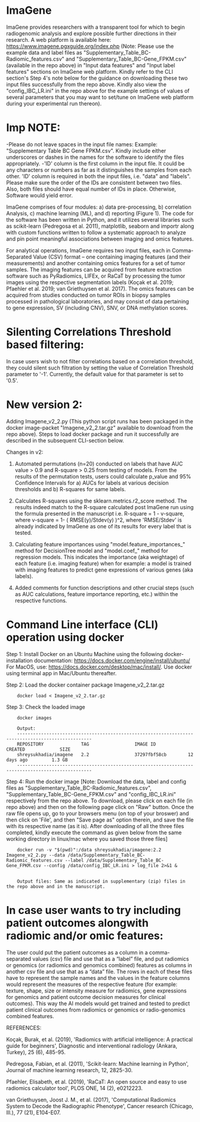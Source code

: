 # ImaGene
ImaGene provides researchers with a transparent tool for which to begin radiogenomic analysis and explore possible further directions in their research. A web platform is available here: https://www.imagene.pgxguide.org/index.php (Note: Please use the example data and label files as "Supplementary_Table_BC-Radiomic_features.csv" and "Supplementary_Table_BC-Gene_FPKM.csv" (available in the repo above) in "Input data features" and "Input label features" sections on ImaGene web platform. Kindly refer to the CLI section's Step 4's note below for the guidance on downloading these two input files successfully from the repo above. Kindly also view the "config_IBC_LR.ini" in the repo above for the example settings of values of several parameters that you may want to set/tune on ImaGene web platform during your experimental run thereon).

# Imp NOTE: 
-Please do not leave spaces in the input file names: Example: "Supplementary Table BC Gene FPKM.csv". Kindly include either underscores or dashes in the names for the software to identify the files appropriately.
-'ID' column is the first column in the input file. It could be any characters or numbers as far as it distinguishes the samples from each other. 'ID' column is required in both the input files, i.e. "data" and "labels". Please make sure the order of the IDs are consistent between two files. Also, both files should have equal number of IDs in place. Otherwise, Software would yield error.

ImaGene comprises of four modules: a) data pre-processing, b) correlation Analysis, c) machine learning (ML), and d) reporting (Figure 1). The code for the software has been written in Python, and it utilizes several libraries such as scikit-learn (Pedregosa et al. 2011), matplotlib, seaborn and importr along with custom functions written to follow a systematic approach to analyze and pin point meaningful associations between imaging and omics features.

For analytical operations, ImaGene requires two input files, each in Comma-Separated Value (CSV) format – one containing imaging features (and their measurements) and another containing omics features for a set of tumor samples. The imaging features can be acquired from feature extraction software such as PyRadiomics, LIFEx, or RaCaT by processing the tumor images using the respective segmentation labels (Koçak et al. 2019; Pfaehler et al. 2019; van Griethuysen et al. 2017). The omics features can be acquired from studies conducted on tumor ROIs in biopsy samples processed in pathological laboratories, and may consist of data pertaining to gene expression, SV (including CNV), SNV, or DNA methylation scores.

# Silenting Correlations Threshold based filtering:

In case users wish to not filter correlations based on a correlation threshold, they could silent such filtration by setting the value of Correlation Threshold parameter to '-1'. Currently, the default value for that parameter is set to '0.5'.

# New version 2:

Adding Imagene_v2_2.py (This python script runs has been packaged in the docker image-packet "Imagene_v2_2.tar.gz" available to download from the repo above). Steps to load docker package and run it successfully are described in the subsequent CLI-section below.

Changes in v2:
1. Automated permutations (n=20) conducted on labels that have AUC value > 0.9 and R-square > 0.25 from testing of models.
From the results of the permutation tests, users could calculate p_value and 95% Confidence Intervals for a) AUCs for labels at various decision     thresholds and b) R-squares for same labels.
   
2. Calculates R-squares using the sklearn.metrics.r2_score method. The results indeed match to the R-square calculated post ImaGene run using the formula presented in the manuscript i.e. R-square = 1 - v-square, where v-square = 1- ( RMSE(y)/Stdev(y) )^2, where 'RMSE/Stdev' is already indicated by ImaGene as one of its results for every label that is tested.

3. Calculating feature importances using "model.feature_importances_" method for DecisionTree model and "model.coef_" method for regression models. This indicates the importance (aka weightage) of each feature (i.e. imaging feature) when for example: a model is trained with imaging features to predict gene expressions of various genes (aka labels).

4. Added comments for function descriptions and other crucial steps (such as AUC calculations, feature importance reporting, etc.) within the respective functions.


# Command Line interface (CLI) operation using docker

Step 1: Install Docker on an Ubuntu Machine using the following docker-installation documentation: https://docs.docker.com/engine/install/ubuntu/
        For MacOS, use: https://docs.docker.com/desktop/mac/install/. Use docker using terminal app in Mac/Ubuntu thereafter.

Step 2: Load the docker container package Imagene_v2_2.tar.gz
        
        docker load < Imagene_v2_2.tar.gz
        
Step 3: Check the loaded image

        docker images
        
        Output:
        --------------------------------------------------------------------------------------------------
        REPOSITORY              TAG                 IMAGE ID            CREATED             SIZE
        shreysukhadia/imagene   2.2                 37297fbf58cb        12 days ago         1.3 GB
        --------------------------------------------------------------------------------------------------

Step 4: Run the docker image
        [Note: Download the data, label and config files as "Supplementary_Table_BC-Radiomic_features.csv", "Supplementary_Table_BC-Gene_FPKM.csv" and "config_IBC_LR.ini" respectively from the repo above. To download, please click on each file (in repo above) and then on the following page click on "Raw" button. Once the raw file opens up, go to your browsers menu (on top of your broswer) and then click on 'File', and then "Save page as" option therein, and save the file with its respective name (as it is).  After downloading of all the three files completed, kindly execute the command as given below from the same working directory in linux/mac where you saved those three files]

        docker run -v "$(pwd)":/data shreysukhadia/imagene:2.2 Imagene_v2_2.py --data /data/Supplementary_Table_BC-Radiomic_features.csv --label /data/Supplementary_Table_BC-Gene_FPKM.csv --config /data/config_IBC_LR.ini > log_file 2>&1 &
      
        
        Output files: Same as indicated in supplementary (zip) files in the repo above and in the manuscript.


# In case user wants to try including patient outcomes alongwith radiomic and/or omic features:
The user could put the patient outcomes as a column in a comma-separated values (csv) file and use that as a “label” file, and put radiomics or genomics (or radiomics and genomics combined) features as columns in another csv file and use that as a “data” file. The rows in each of these files have to represent the sample names and the values in the feature columns would represent the measures of the respective feature (for example: texture, shape, size or intensity measure for radiomics, gene expressions for genomics and patient outcome decision measures for clinical outcomes). This way the AI models would get trained and tested to predict patient clinical outcomes from radiomics or genomics or radio-genomics combined features.



REFERENCES:

Koçak, Burak, et al. (2019), 'Radiomics with artificial intelligence: A practical guide for beginners', Diagnostic and interventional radiology (Ankara, Turkey), 25 (6), 485-95.

Pedregosa, Fabian, et al. (2011), 'Scikit-learn: Machine learning in Python', Journal of machine learning research, 12, 2825-30.

Pfaehler, Elisabeth, et al. (2019), 'RaCaT: An open source and easy to use radiomics calculator tool', PLOS ONE, 14 (2), e0212223.

van Griethuysen, Joost J. M., et al. (2017), 'Computational Radiomics System to Decode the Radiographic Phenotype', Cancer research (Chicago, Ill.), 77 (21), E104-E07.





